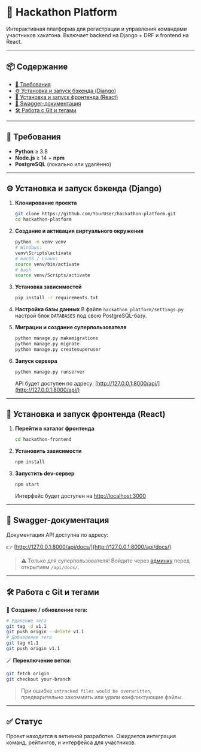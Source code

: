 # 🚀 Hackathon Platform

Интерактивная платформа для регистрации и управления командами участников хакатона. Включает backend на Django + DRF и frontend на React.

---

## 📦 Содержание

- [🧰 Требования](#-требования)
- [⚙️ Установка и запуск бэкенда (Django)](#️-установка-и-запуск-бэкенда-django)
- [🎨 Установка и запуск фронтенда (React)](#-установка-и-запуск-фронтенда-react)
- [📘 Swagger-документация](#-swagger-документация)
- [🛠 Работа с Git и тегами](#-работа-с-git-и-тегами)

---

## 🧰 Требования

- **Python** ≥ 3.8  
- **Node.js** ≥ 14 + **npm**  
- **PostgreSQL** (локально или удалённо)

---

## ⚙️ Установка и запуск бэкенда (Django)

1. **Клонирование проекта**
   ```bash
   git clone https://github.com/YourUser/hackathon-platform.git
   cd hackathon-platform
   ```

2. **Создание и активация виртуального окружения**
   ```bash
   python -m venv venv
   # Windows:
   venv\Scripts\activate
   # macOS / Linux:
   source venv/bin/activate
   # bash
   source venv/Scripts/activate
   ```

3. **Установка зависимостей**
   ```bash
   pip install -r requirements.txt
   ```

4. **Настройка базы данных**
   В файле `hackathon_platform/settings.py` настрой блок `DATABASES` под свою PostgreSQL-базу.

5. **Миграции и создание суперпользователя**
   ```bash
   python manage.py makemigrations
   python manage.py migrate
   python manage.py createsuperuser
   ```

6. **Запуск сервера**
   ```bash
   python manage.py runserver
   ```
   API будет доступен по адресу: [http://127.0.0.1:8000/api/](http://127.0.0.1:8000/api/)

---

## 🎨 Установка и запуск фронтенда (React)

1. **Перейти в каталог фронтенда**
   ```bash
   cd hackathon-frontend
   ```

2. **Установить зависимости**
   ```bash
   npm install
   ```

3. **Запустить dev-сервер**
   ```bash
   npm start
   ```
   Интерфейс будет доступен на [http://localhost:3000](http://localhost:3000)

---

## 📘 Swagger-документация

Документация API доступна по адресу:

👉 [http://127.0.0.1:8000/api/docs/](http://127.0.0.1:8000/api/docs/)

> ⚠️ Только для суперпользователя! Войдите через [админку](http://127.0.0.1:8000/admin/) перед открытием `/api/docs/`.

---

## 🛠 Работа с Git и тегами

🔁 **Создание / обновление тега:**
```bash
# Удаление тега
git tag -d v1.1
git push origin --delete v1.1
# Добавление тега
git tag v1.1
git push origin v1.1
```

🪄 **Переключение ветки:**
```bash
git fetch origin
git checkout your-branch
```

> При ошибке `untracked files would be overwritten`, предварительно закоммить или удали конфликтующие файлы.

---

## ✅ Статус

Проект находится в активной разработке. Ожидается интеграция команд, рейтингов, и интерфейса для участников.
